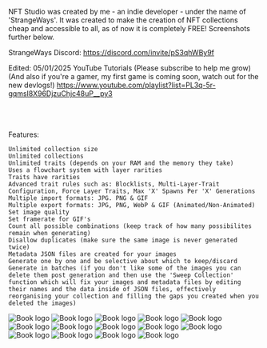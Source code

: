NFT Studio was created by me - an indie developer - under the name of 'StrangeWays'.
It was created to make the creation of NFT collections cheap and accessible to all, as of now it is completely FREE!
Screenshots further below.

StrangeWays Discord:
https://discord.com/invite/pS3qhWBy9f

Edited: 05/01/2025
YouTube Tutorials (Please subscribe to help me grow)
(And also if you're a gamer, my first game is coming soon, watch out for the new devlogs!)
https://www.youtube.com/playlist?list=PL3q-5r-gqmsI8X96DjzuChjc48uP__py3

\
\
\
Features:
```
Unlimited collection size
Unlimited collections
Unlimited traits (depends on your RAM and the memory they take)
Uses a flowchart system with layer rarities
Traits have rarities
Advanced trait rules such as: Blocklists, Multi-Layer-Trait Configuration, Force Layer Traits, Max 'X' Spawns Per 'X' Generations
Multiple import formats: JPG. PNG & GIF
Multiple export formats: JPG, PNG, WebP & GIF (Animated/Non-Animated)
Set image quality
Set framerate for GIF's
Count all possible combinations (keep track of how many possibilites remain when generating)
Disallow duplicates (make sure the same image is never generated twice)
Metadata JSON files are created for your images
Generate one by one and be selective about which to keep/discard
Generate in batches (if you don't like some of the images you can delete them post generation and then use the 'Sweep Collection' function which will fix your images and metadata files by editing their names and the data inside of JSON files, effectively reorganising your collection and filling the gaps you created when you deleted the images)
```

![Book logo](/docs/assets/images/Screenshot-1.png)
![Book logo](/docs/assets/images/Screenshot-2.png)
![Book logo](/docs/assets/images/Screenshot-3.png)
![Book logo](/docs/assets/images/Screenshot-4.png)
![Book logo](/docs/assets/images/Screenshot-5.png)
![Book logo](/docs/assets/images/Screenshot-6.png)
![Book logo](/docs/assets/images/Screenshot-7.png)
![Book logo](/docs/assets/images/Screenshot-8.png)
![Book logo](/docs/assets/images/Screenshot-9.png)
![Book logo](/docs/assets/images/Screenshot-10.png)
![Book logo](/docs/assets/images/Screenshot.11.png)
![Book logo](/docs/assets/images/Screenshot-12.png)
![Book logo](/docs/assets/images/Screenshot-13.png)
![Book logo](/docs/assets/images/Screenshot-14.png)
